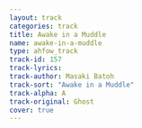 ```yaml
---
layout: track
categories: track
title: Awake in a Muddle
name: awake-in-a-muddle
type: ahfow_track
track-id: 157
track-lyrics: 
track-author: Masaki Batoh
track-sort: "Awake in a Muddle"
track-alpha: A
track-original: Ghost
cover: true
---
```

